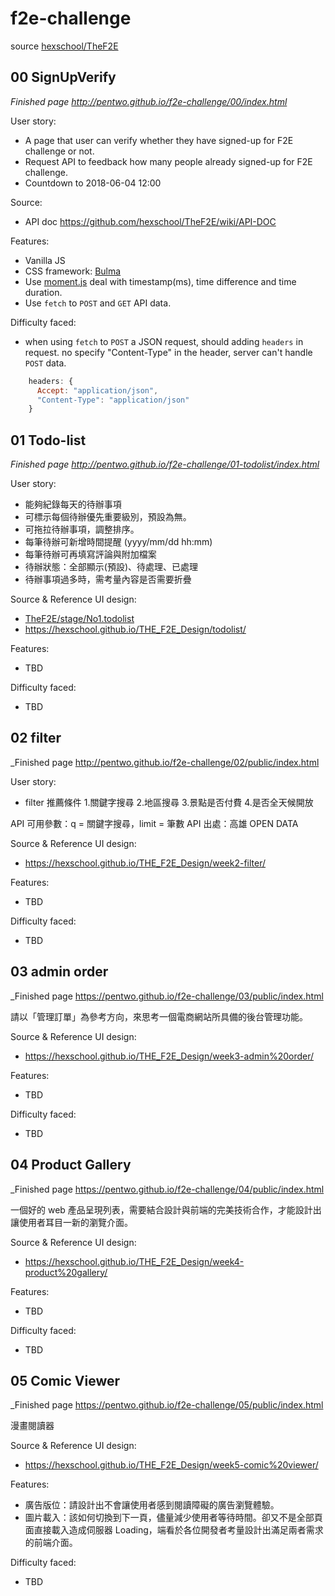 # f2e-challenge

source [hexschool/TheF2E](https://github.com/hexschool/TheF2E)

## 00 SignUpVerify

_Finished page http://pentwo.github.io/f2e-challenge/00/index.html_

User story:

- A page that user can verify whether they have signed-up for F2E challenge or not.
- Request API to feedback how many people already signed-up for F2E challenge.
- Countdown to 2018-06-04 12:00

Source:

- API doc https://github.com/hexschool/TheF2E/wiki/API-DOC

Features:

- Vanilla JS
- CSS framework: [Bulma](https://bulma.io/)
- Use [moment.js](https://momentjs.com/) deal with timestamp(ms), time difference and time duration.
- Use `fetch` to `POST` and `GET` API data.

Difficulty faced:

- when using `fetch` to `POST` a JSON request, should adding `headers` in request. no specify "Content-Type" in the header, server can't handle `POST` data.

```javascript
    headers: {
      Accept: "application/json",
      "Content-Type": "application/json"
    }
```

## 01 Todo-list

_Finished page http://pentwo.github.io/f2e-challenge/01-todolist/index.html_

User story:

- 能夠紀錄每天的待辦事項
- 可標示每個待辦優先重要級別，預設為無。
- 可拖拉待辦事項，調整排序。
- 每筆待辦可新增時間提醒 (yyyy/mm/dd hh:mm)
- 每筆待辦可再填寫評論與附加檔案
- 待辦狀態：全部顯示(預設)、待處理、已處理
- 待辦事項過多時，需考量內容是否需要折疊

Source & Reference UI design:

- [ TheF2E/stage/No1.todolist](https://github.com/hexschool/TheF2E/blob/master/stage/No1.todolist.md)
- https://hexschool.github.io/THE_F2E_Design/todolist/

Features:

- TBD

Difficulty faced:

- TBD

## 02 filter

\_Finished page http://pentwo.github.io/f2e-challenge/02/public/index.html

User story:

- filter 推薦條件 1.關鍵字搜尋 2.地區搜尋 3.景點是否付費 4.是否全天候開放

API 可用參數：q = 關鍵字搜尋，limit = 筆數
API 出處：高雄 OPEN DATA

Source & Reference UI design:

- https://hexschool.github.io/THE_F2E_Design/week2-filter/

Features:

- TBD

Difficulty faced:

- TBD

## 03 admin order

\_Finished page https://pentwo.github.io/f2e-challenge/03/public/index.html

請以「管理訂單」為參考方向，來思考一個電商網站所具備的後台管理功能。

Source & Reference UI design:

- https://hexschool.github.io/THE_F2E_Design/week3-admin%20order/

Features:

- TBD

Difficulty faced:

- TBD

## 04 Product Gallery

\_Finished page https://pentwo.github.io/f2e-challenge/04/public/index.html

一個好的 web 產品呈現列表，需要結合設計與前端的完美技術合作，才能設計出讓使用者耳目一新的瀏覽介面。

Source & Reference UI design:

- https://hexschool.github.io/THE_F2E_Design/week4-product%20gallery/

Features:

- TBD

Difficulty faced:

- TBD

## 05 Comic Viewer

\_Finished page https://pentwo.github.io/f2e-challenge/05/public/index.html

漫畫閱讀器

Source & Reference UI design:

- https://hexschool.github.io/THE_F2E_Design/week5-comic%20viewer/

Features:

- 廣告版位：請設計出不會讓使用者感到閱讀障礙的廣告瀏覽體驗。
- 圖片載入：該如何切換到下一頁，儘量減少使用者等待時間。卻又不是全部頁面直接載入造成伺服器 Loading，端看於各位開發者考量設計出滿足兩者需求的前端介面。

Difficulty faced:

- TBD
